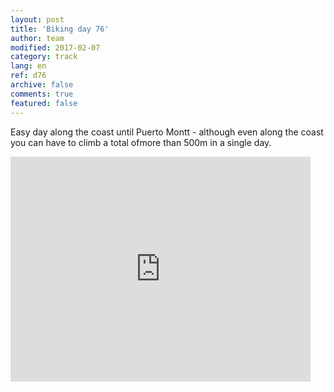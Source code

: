 ```yaml
---   
layout: post 
title: 'Biking day 76'  
author: team 
modified: 2017-02-07
category: track 
lang: en 
ref: d76
archive: false 
comments: true 
featured: false 
--- 
```


 Easy day along the coast until  Puerto Montt - although even along the coast you can have to climb a total ofmore than 500m in a single day.                                                                                                                                                                                                                                                 

<iframe width='480' height='360' src='http://track-kit.net/maps_s3/?v=embed&track=235133.gpx' frameborder='0' allowfullscreen></iframe>